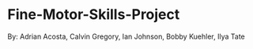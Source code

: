 # Fine-Motor-Skills-Project

By: Adrian Acosta, Calvin Gregory, Ian Johnson, Bobby Kuehler, Ilya Tate

